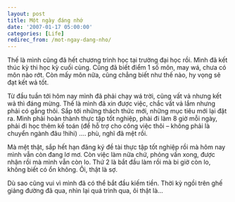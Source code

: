 ```yaml
---
layout: post
title: Một ngày đáng nhớ
date: '2007-01-17 05:00:00'
categories: [Life]
redirec_from: /mot-ngay-dang-nho/
---
```


Thế là mình cũng đã hết chương trình học tại trường đại học rồi. Mình đã kết thúc kỳ thi học kỳ cuối cùng. Cũng đã biết điểm 1 số môn, may wá, chưa có môn nào rớt. Còn mấy môn nữa, cũng chẳng biết như thế nào, hy vọng sẽ đạt kết wả tốt.

Từ đầu tuần tới hôm nay mình đã phải chạy wá trời, cũng vất vả nhưng kết wả thì đáng mừng. Thế là mình đã xin được việc, chắc vất vả lắm nhưng phải có gắng thôi. Sắp tới những thách thức mới, những mục tiêu mới lại đặt ra. Mình phải hoàn thành thực tập tốt nghiệp, phài đi làm 8 giờ mỗi ngày, phải đi học thêm kế toán (để hỗ trợ cho công việc thôi – không phải là chuyển ngành đâu !hihi) …. phù, nghĩ đã mệt rồi.

Mà mệt thật, sắp hết hạn đăng ký đề tài thực tập tốt nghiệp rồi mà hôm nay mình vẫn còn đang lơ mơ. Còn việc làm nữa chứ, phỏng vấn xong, được nhận rồi mà mình vẫn còn lo. Thứ 2 là bắt đầu làm rồi mà bi giờ còn lo, không biết có ổn không. Ôi, thật là sợ.

Dù sao cũng vui vì mình đã có thể bắt đầu kiếm tiền. Thời kỳ ngồi trên ghế giảng đường đã qua, nhìn lại quá trình qua, ôi thật là…
